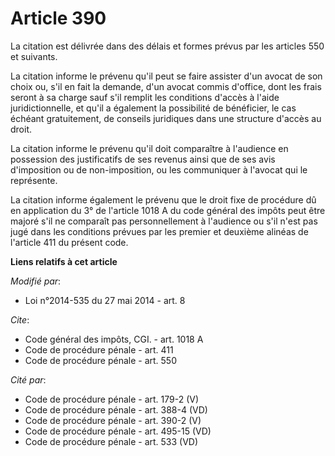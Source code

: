 # Article 390

La citation est délivrée dans des délais et formes prévus par les articles 550 et suivants. 

La citation informe le prévenu qu'il peut se faire assister d'un avocat de son choix ou, s'il en fait la demande, d'un avocat
commis d'office, dont les frais seront à sa charge sauf s'il remplit les conditions d'accès à l'aide juridictionnelle, et
qu'il a également la possibilité de bénéficier, le cas échéant gratuitement, de conseils juridiques dans une structure
d'accès au droit.

La citation informe le prévenu qu'il doit comparaître à l'audience en possession des justificatifs de ses revenus ainsi que
de ses avis d'imposition ou de non-imposition, ou les communiquer à l'avocat qui le représente. 

La citation informe également le prévenu que le droit fixe de procédure dû en application du 3° de l'article 1018 A du code
général des impôts peut être majoré s'il ne comparaît pas personnellement à l'audience ou s'il n'est pas jugé dans les
conditions prévues par les premier et deuxième alinéas de l'article 411 du présent code.

**Liens relatifs à cet article**

_Modifié par_:

  - Loi n°2014-535 du 27 mai 2014 - art. 8

_Cite_:

  - Code général des impôts, CGI. - art. 1018 A
  - Code de procédure pénale - art. 411
  - Code de procédure pénale - art. 550

_Cité par_:

  - Code de procédure pénale - art. 179-2 (V)
  - Code de procédure pénale - art. 388-4 (VD)
  - Code de procédure pénale - art. 390-2 (V)
  - Code de procédure pénale - art. 495-15 (VD)
  - Code de procédure pénale - art. 533 (VD)
